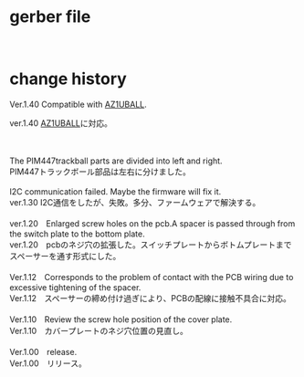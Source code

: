 # gerber file 
<br>

# change history

Ver.1.40 Compatible with [AZ1UBALL](https://booth.pm/ja/items/4202085).
<br>

ver.1.40 [AZ1UBALL](https://booth.pm/ja/items/4202085)に対応。

<br><br>
The PIM447trackball parts are divided into left and right.
<br>
PIM447トラックボール部品は左右に分けました。
<br><br>
I2C communication failed. Maybe the firmware will fix it.
<br>
ver.1.30 I2C通信をしたが、失敗。多分、ファームウェアで解決する。
<br><br>
ver.1.20　Enlarged screw holes on the pcb.A spacer is passed through from the switch plate to the bottom plate.
<br>
ver.1.20　pcbのネジ穴の拡張した。スイッチプレートからボトムプレートまでスペーサーを通す形式にした。
<br><br>
Ver.1.12　Corresponds to the problem of contact with the PCB wiring due to excessive tightening of the spacer.
<br>
Ver.1.12　スペーサーの締め付け過ぎにより、PCBの配線に接触不具合に対応。
<br><br>
Ver.1.10　Review the screw hole position of the cover plate.
<br>
Ver.1.10　カバープレートのネジ穴位置の見直し。
<br><br>
Ver.1.00　release.
<br>
Ver.1.00　リリース。
<br><br>
